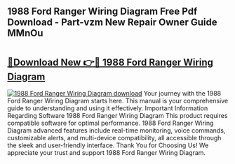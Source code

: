 ## 1988 Ford Ranger Wiring Diagram Free Pdf Download - Part-vzm New Repair Owner Guide MMnOu

# <h2><a href="http://dfqmpag.blite.top/?on=1988+Ford+Ranger+Wiring+Diagram">🔗Download New 👉🔴 1988 Ford Ranger Wiring Diagram</a></h2>

[![1988 Ford Ranger Wiring Diagram download](https://i.imgur.com/lujVjoI.png)](http://dfqmpag.blite.top/?on=1988+Ford+Ranger+Wiring+Diagram)
Your journey with the 1988 Ford Ranger Wiring Diagram starts here. This manual is your comprehensive guide to understanding and using it effectively. Important Information Regarding Software 1988 Ford Ranger Wiring Diagram This product requires compatible software for optimal performance. 1988 Ford Ranger Wiring Diagram advanced features include real-time monitoring, voice commands, customizable alerts, and multi-device compatibility, all accessible through the sleek and user-friendly interface. Thank You for Choosing Us! We appreciate your trust and support 1988 Ford Ranger Wiring Diagram.
